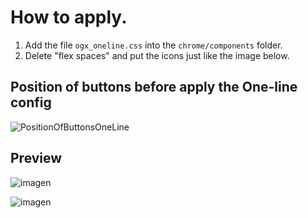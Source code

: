 # How to apply. 
<ol>
  <li>Add the file <code>ogx_oneline.css</code> into the <code>chrome/components</code> folder.</li>
  <li>Delete "flex spaces" and put the icons just like the image below. </li>
</ol>

## Position of buttons before apply the One-line config
![PositionOfButtonsOneLine](https://user-images.githubusercontent.com/22057609/206939542-d7e0d137-7cf8-4181-b28a-9834ac53cf1b.png)

## Preview
![imagen](https://user-images.githubusercontent.com/22057609/196294613-0d40bef9-e1e2-4ec3-a44e-b6ff3cce5433.png)

![imagen](https://user-images.githubusercontent.com/22057609/206764591-03a8766e-6f83-4343-a5a6-aa2db6e1addf.png)
